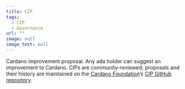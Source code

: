 ```yaml
---
title: CIP
tags:
  - CIP
  - Governance
url: ""
image: null
image_text: null
---
```


Cardano improvement proposal. Any ada holder can suggest an improvement to Cardano. CIPs are community-reviewed; proposals and their history are maintained on the [Cardano Foundation](https://www.essentialcardano.io/glossary/cardano-foundation)’s [CIP GitHub repository](https://github.com/cardano-foundation/CIPs).
